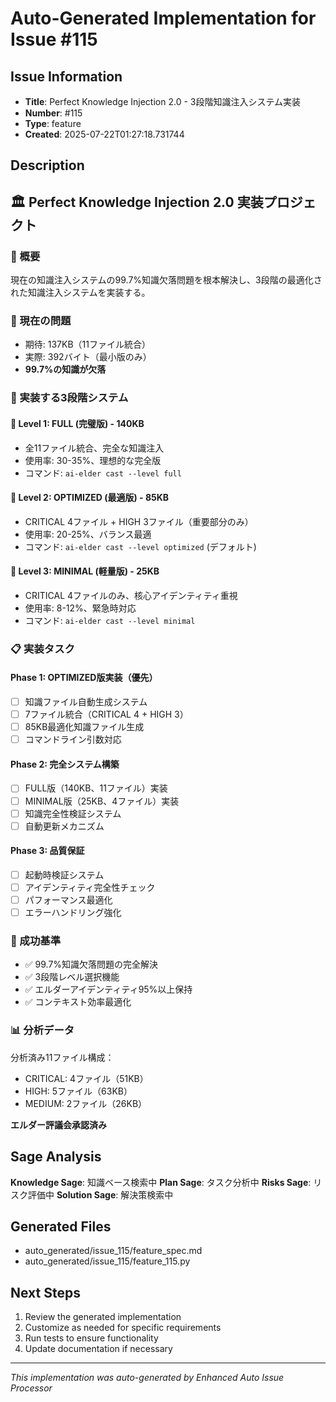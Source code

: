 # Auto-Generated Implementation for Issue #115

## Issue Information
- **Title**: Perfect Knowledge Injection 2.0 - 3段階知識注入システム実装
- **Number**: #115
- **Type**: feature
- **Created**: 2025-07-22T01:27:18.731744

## Description
## 🏛️ Perfect Knowledge Injection 2.0 実装プロジェクト

### 🎯 概要
現在の知識注入システムの99.7%知識欠落問題を根本解決し、3段階の最適化された知識注入システムを実装する。

### 🚨 現在の問題
- 期待: 137KB（11ファイル統合）
- 実際: 392バイト（最小版のみ）
- **99.7%の知識が欠落**

### 🚀 実装する3段階システム

#### 🥇 Level 1: FULL (完璧版) - 140KB
- 全11ファイル統合、完全な知識注入
- 使用率: 30-35%、理想的な完全版
- コマンド: `ai-elder cast --level full`

#### 🥈 Level 2: OPTIMIZED (最適版) - 85KB
- CRITICAL 4ファイル + HIGH 3ファイル（重要部分のみ）
- 使用率: 20-25%、バランス最適
- コマンド: `ai-elder cast --level optimized` (デフォルト)

#### 🥉 Level 3: MINIMAL (軽量版) - 25KB
- CRITICAL 4ファイルのみ、核心アイデンティティ重視
- 使用率: 8-12%、緊急時対応
- コマンド: `ai-elder cast --level minimal`

### 📋 実装タスク

#### Phase 1: OPTIMIZED版実装（優先）
- [ ] 知識ファイル自動生成システム
- [ ] 7ファイル統合（CRITICAL 4 + HIGH 3）
- [ ] 85KB最適化知識ファイル生成
- [ ] コマンドライン引数対応

#### Phase 2: 完全システム構築
- [ ] FULL版（140KB、11ファイル）実装
- [ ] MINIMAL版（25KB、4ファイル）実装
- [ ] 知識完全性検証システム
- [ ] 自動更新メカニズム

#### Phase 3: 品質保証
- [ ] 起動時検証システム
- [ ] アイデンティティ完全性チェック
- [ ] パフォーマンス最適化
- [ ] エラーハンドリング強化

### 🎯 成功基準
- ✅ 99.7%知識欠落問題の完全解決
- ✅ 3段階レベル選択機能
- ✅ エルダーアイデンティティ95%以上保持
- ✅ コンテキスト効率最適化

### 📊 分析データ
分析済み11ファイル構成：
- CRITICAL: 4ファイル（51KB）
- HIGH: 5ファイル（63KB）  
- MEDIUM: 2ファイル（26KB）

**エルダー評議会承認済み**

## Sage Analysis
**Knowledge Sage**: 知識ベース検索中
**Plan Sage**: タスク分析中
**Risks Sage**: リスク評価中
**Solution Sage**: 解決策検索中

## Generated Files
- auto_generated/issue_115/feature_spec.md
- auto_generated/issue_115/feature_115.py

## Next Steps
1. Review the generated implementation
2. Customize as needed for specific requirements
3. Run tests to ensure functionality
4. Update documentation if necessary

---
*This implementation was auto-generated by Enhanced Auto Issue Processor*
